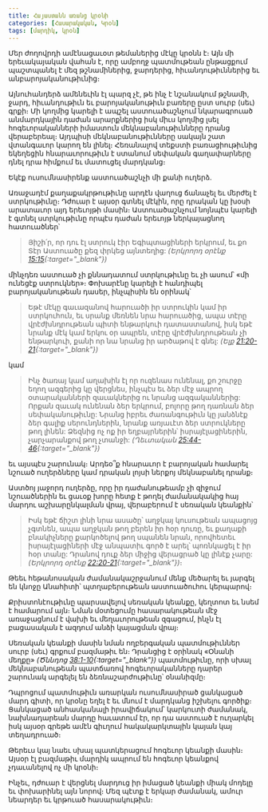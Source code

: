 ```yaml
---
title: Հայաստանն առանց կրօնի
categories: [Հասարակական, Կրօն]
tags: [մարդիկ, կրօն]
---
```


Մեր ժողովրդի ամէնացաւօտ թեմաներից մէկը կրօնն է։ Այն մի երեւակայական վահան է, որը ամբողջ պատմութեան ընթացքում պաշտպանել է մեզ թշնամիներից, ջարդերից, հիւանդութիւններից եւ անբարոյականութիւնից։

Այնուհանդերձ ամենեւին էլ պարզ չէ, թե ինչ է նշանակում թշնամի, ջարդ, հիւանդութիւն եւ բարոյականութիւն բառերը ըստ սուրբ (սեւ) գրքի։ Մի կողմից կարելի է ապշել աստուածաշնչում նկարագրուած անմարդկային դաժան արարքներից իսկ միւս կողմից լսել հոգեւորականների իմաստուն մեկնաբանութիւնները դրանց վերաբերեալ։ Այդպիսի մեկնաբանութիւնները սակայն շատ վտանգաւոր կարող են լինել։ Հեռանալով տեքստի բառացիութիւնից եկեղեցին հնարաւորութիւն է ստանում սեփական գաղափարները դնել դրա հիմքում եւ մատուցել մարդկանց։

Եկէք ուսումնասիրենք աստուածաշնչի մի քանի ուղերձ.

Առաջադէմ քաղաքակրթութիւնը արդէն վաղուց ճանաչել եւ մերժել է ստրկութիւնը։ Դժուար է այսօր գտնել մէկին, որը դրական կը խօսի արատաւոր այդ երեւոյթի մասին։ Աստուածաշնչում նոյնպէս կարելի է գտնել ստրկութիւնը որպէս դաժան երեւոյթ ներկայացնող հատուածներ՝

> Յիշի՛ր, որ դու էլ ստրուկ էիր Եգիպտացիների երկրում, եւ քո Տէր Աստուածը քեզ փրկեց այնտեղից: _(Երկրորդ օրէնք [15:15](https://www.qahana.am/bible/OldTestament/Deuteronomy.html#15-15){:target="\_blank"})_

մինչդեռ աստուած չի քննադատում ստրկութիւնը եւ չի ասում՝ «մի ունեցէք ստրուկներ»։ Փոխարէնը կարելի է հանդիպել բարոյականութեան դասեր, ինչպիսին են օրինակ՝

> Եթէ մէկը գաւազանով հարուածի իր ստրուկին կամ իր ստրկուհուն, եւ սրանք մեռնեն նրա հարուածից, ապա տէրը վրէժխնդրութեան պիտի ենթարկուի դատաստանով, իսկ եթէ նրանք մէկ կամ երկու օր ապրեն, տէրը վրէժխնդրութեան չի ենթարկուի, քանի որ նա նրանց իր արծաթով է գնել: _(Ելք [21:20-21](https://www.qahana.am/bible/OldTestament/Exodus.html#21-20){:target="\_blank"})_

կամ

> Ինչ ծառայ կամ աղախին էլ որ ուզենաս ունենալ, քո շուրջը եղող ազգերից կը վերցնես, ինչպէս եւ ձեր մէջ ապրող օտարականների զաւակներից ու նրանց ազգականներից: Որքան զաւակ ունենան ձեր երկրում, բոլորը թող դառնան ձեր սեփականութիւնը: Նրանց իբրեւ ժառանգութիւն կը յանձնէք ձեր գալիք սերունդներին, նրանք առյաւէտ ձեր ստրուկները թող լինեն: Ձեզնից ոչ ոք իր եղբայրներին՝ իսրայէլացիներին, չարչարանքով թող չտանջի: _(Ղեւտական [25:44-46](https://www.qahana.am/bible/OldTestament/Leviticus.html#25-44){:target="\_blank"})_

եւ այսպէս շարունակ։ Արդեօ՞ք հնարաւոր է բարոյական համարել նշուած ուղերձները կամ դրական լոյսի ներքոյ մեկնաբանել դրանք։

Աստծոյ յաջորդ ուղերձը, որը իր դաժանութեամբ չի զիջում նշուածներին եւ ցաւօք խորը հետք է թողել ժամանակակից հայ մարդու աշխարընկալման վրայ, վերաբերում է սեռական կեանքին՝

> Իսկ եթէ ճիշտ լինի նրա ասածը՝ աղջկայ կուսութեան ապացոյց չգտնեն, ապա աղջկան թող բերեն իր հօր դուռը, եւ քաղաքի բնակիչները քարկոծելով թող սպանեն նրան, որովհետեւ իսրայէլացիների մէջ անպատիւ գործ է արել՝ պոռնկացել է իր հօր տանը: Դրանով դուք ձեր միջից վերացրած կը լինէք չարը: _(Երկրորդ օրէնք [22:20-21](https://www.qahana.am/bible/OldTestament/Deuteronomy.html#22-20){:target="\_blank"})_։

Թեեւ հեթանոսական ժամանակաշրջանում մենք մեծարել եւ յարգել են կնոջը Անահիտի՝ պտղաբերութեան աստուածուհու կերպարով։

Քրիստոնէութիւնը պարսավելով սեռական կեանքը, կեղտոտ եւ նսեմ է համարում այն։ Նման մօտեցումը հասարակութեան մէջ առաջացնում է վախի եւ մեղաւորութեան զգացում, ինչն էլ բացասական է ազդում անձի կայացման վրայ։

Սեռական կեանքի մասին նման ողբերգական պատմութիւններ սուրբ (սեւ) գրքում բազմաթիւ են։ Դրանցից է օրինակ «Օնանի մեղքը» _(Ծննդոց [38:1-10](https://www.qahana.am/bible/OldTestament/Genesis.html#38-1){:target="\_blank"})_ պատմութիւնը, որի սխալ մեկնաբանութեան պատճառով հոգեւորականները դարեր շարունակ արգելել են ձեռնաշարժութիւնը՝ օնանիզմը։

Դպրոցում պատմութիւն առարկան ուսումնասիրած ցանկացած մարդ գիտի, որ կրօնը եղել է եւ մնում է մարդկանց իշխելու գործիք։ Ցանկացած անհասկանալի իրավիճակում՝ կարկուտի ժամանակ, նախնադարեան մարդը հաւատում էր, որ դա աստուած է ուղարկել իսկ այսօր գրեթե ամէն գիւղում հակակարկտային կայան կայ տեղադրուած։

Թերեւս կայ նաեւ սխալ պատկերացում հոգեւոր կեանքի մասին։ Այսօր էլ բազմաթիւ մարդիկ ապրում են հոգեւոր կեանքով չդաւանելով ոչ մի կրօնի։

Ինչեւ, դժուար է վերցնել մարդուց իր իմացած կեանքի միակ մոդելը եւ փոխարինել այն նորով։ Մեզ պէտք է երկար ժամանակ, ամուր նեարդեր եւ կրթուած հասարակութիւն։
